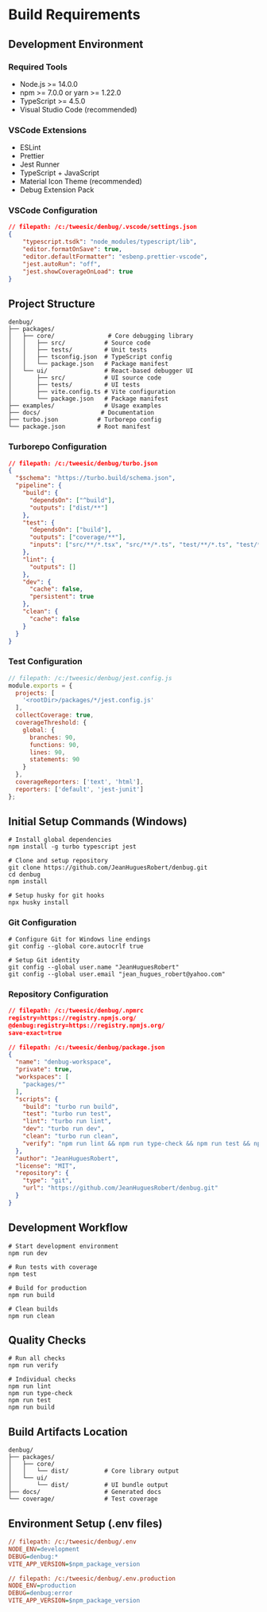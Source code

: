 # Build Requirements

## Development Environment

### Required Tools
- Node.js >= 14.0.0
- npm >= 7.0.0 or yarn >= 1.22.0
- TypeScript >= 4.5.0
- Visual Studio Code (recommended)

### VSCode Extensions
- ESLint
- Prettier
- Jest Runner
- TypeScript + JavaScript
- Material Icon Theme (recommended)
- Debug Extension Pack

### VSCode Configuration
```json
// filepath: /c:/tweesic/denbug/.vscode/settings.json
{
    "typescript.tsdk": "node_modules/typescript/lib",
    "editor.formatOnSave": true,
    "editor.defaultFormatter": "esbenp.prettier-vscode",
    "jest.autoRun": "off",
    "jest.showCoverageOnLoad": true
}
```

## Project Structure
```plaintext
denbug/
├── packages/
│   ├── core/               # Core debugging library
│   │   ├── src/           # Source code
│   │   ├── tests/         # Unit tests
│   │   ├── tsconfig.json  # TypeScript config
│   │   └── package.json   # Package manifest
│   └── ui/                # React-based debugger UI
│       ├── src/           # UI source code
│       ├── tests/         # UI tests
│       ├── vite.config.ts # Vite configuration
│       └── package.json   # Package manifest
├── examples/              # Usage examples
├── docs/                 # Documentation
├── turbo.json           # Turborepo config
└── package.json         # Root manifest
```

### Turborepo Configuration
```json
// filepath: /c:/tweesic/denbug/turbo.json
{
  "$schema": "https://turbo.build/schema.json",
  "pipeline": {
    "build": {
      "dependsOn": ["^build"],
      "outputs": ["dist/**"]
    },
    "test": {
      "dependsOn": ["build"],
      "outputs": ["coverage/**"],
      "inputs": ["src/**/*.tsx", "src/**/*.ts", "test/**/*.ts", "test/**/*.tsx"]
    },
    "lint": {
      "outputs": []
    },
    "dev": {
      "cache": false,
      "persistent": true
    },
    "clean": {
      "cache": false
    }
  }
}
```

### Test Configuration
```javascript
// filepath: /c:/tweesic/denbug/jest.config.js
module.exports = {
  projects: [
    '<rootDir>/packages/*/jest.config.js'
  ],
  collectCoverage: true,
  coverageThreshold: {
    global: {
      branches: 90,
      functions: 90,
      lines: 90,
      statements: 90
    }
  },
  coverageReporters: ['text', 'html'],
  reporters: ['default', 'jest-junit']
};
```

## Initial Setup Commands (Windows)
```batch
# Install global dependencies
npm install -g turbo typescript jest

# Clone and setup repository
git clone https://github.com/JeanHuguesRobert/denbug.git
cd denbug
npm install

# Setup husky for git hooks
npx husky install
```

### Git Configuration
```batch
# Configure Git for Windows line endings
git config --global core.autocrlf true

# Setup Git identity
git config --global user.name "JeanHuguesRobert"
git config --global user.email "jean_hugues_robert@yahoo.com"
```

### Repository Configuration
```json
// filepath: /c:/tweesic/denbug/.npmrc
registry=https://registry.npmjs.org/
@denbug:registry=https://registry.npmjs.org/
save-exact=true
```

```json
// filepath: /c:/tweesic/denbug/package.json
{
  "name": "denbug-workspace",
  "private": true,
  "workspaces": [
    "packages/*"
  ],
  "scripts": {
    "build": "turbo run build",
    "test": "turbo run test",
    "lint": "turbo run lint",
    "dev": "turbo run dev",
    "clean": "turbo run clean",
    "verify": "npm run lint && npm run type-check && npm run test && npm run build"
  },
  "author": "JeanHuguesRobert",
  "license": "MIT",
  "repository": {
    "type": "git",
    "url": "https://github.com/JeanHuguesRobert/denbug.git"
  }
}
```

## Development Workflow
```batch
# Start development environment
npm run dev

# Run tests with coverage
npm test

# Build for production
npm run build

# Clean builds
npm run clean
```

## Quality Checks
```batch
# Run all checks
npm run verify

# Individual checks
npm run lint
npm run type-check
npm run test
npm run build
```

## Build Artifacts Location
```plaintext
denbug/
├── packages/
│   ├── core/
│   │   └── dist/          # Core library output
│   └── ui/
│       └── dist/          # UI bundle output
├── docs/                  # Generated docs
└── coverage/              # Test coverage
```

## Environment Setup (.env files)
```ini
// filepath: /c:/tweesic/denbug/.env
NODE_ENV=development
DEBUG=denbug:*
VITE_APP_VERSION=$npm_package_version
```

```ini
// filepath: /c:/tweesic/denbug/.env.production
NODE_ENV=production
DEBUG=denbug:error
VITE_APP_VERSION=$npm_package_version
```